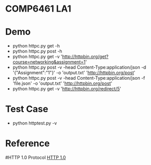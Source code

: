 # COMP6461 LA1

#   Demo
*   python httpc.py get -h
*   python httpc.py post -h
*   python httpc.py get -v 'http://httpbin.org/get?course=networking&assignment=1'
*   python httpc.py post -v -head Content-Type:application/json -d '{"Assignment":"1"}' -o 'output.txt' 'http://httpbin.org/post'
*   python httpc.py post -v -head Content-Type:application/json -f 'file.json' -o 'output.txt' 'http://httpbin.org/post'
*   python httpc.py get -v 'http://httpbin.org/redirect/5'
#   Test Case
*   python httptest.py -v

# Reference
#HTTP 1.0 Protocol
[HTTP 1.0](https://www.w3.org/Protocols/HTTP/1.0/spec.html)